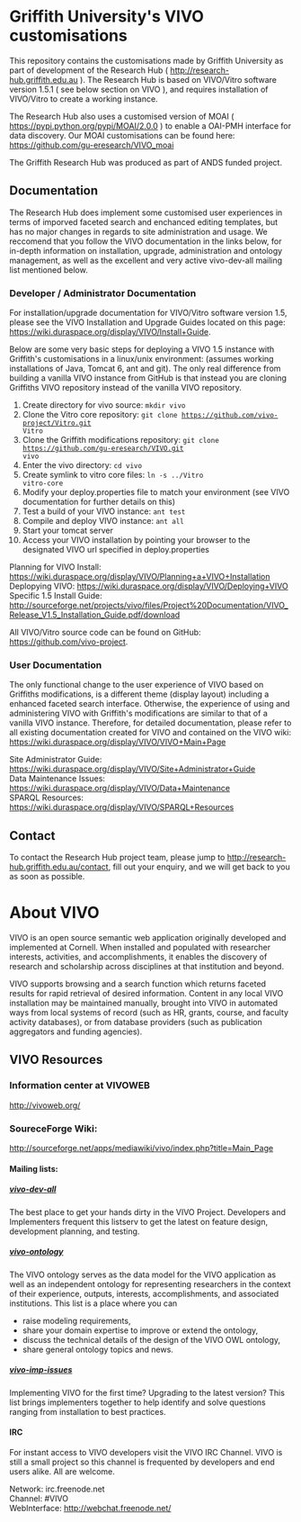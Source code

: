 # Griffith University's VIVO customisations

This repository contains the customisations made by Griffith University as part of development of the Research Hub ( http://research-hub.griffith.edu.au ).
The Research Hub is based on VIVO/Vitro software version 1.5.1 ( see below section on VIVO ), and requires installation of VIVO/Vitro to create a working instance.

The Research Hub also uses a customised version of MOAI ( https://pypi.python.org/pypi/MOAI/2.0.0 ) to enable a OAI-PMH interface for data discovery.
Our MOAI customisations can be found here: https://github.com/gu-eresearch/VIVO_moai

The Griffith Research Hub was produced as part of ANDS funded project.

## Documentation
The Research Hub does implement some customised user experiences in terms of imporved faceted search and enchanced editing templates, but has no major changes in regards to site administration and usage. 
We reccomend that you follow the VIVO documentation in the links below, for in-depth information on installation, upgrade, administration and ontology management, as well as the excellent and very active vivo-dev-all mailing list mentioned below.

### Developer / Administrator Documentation
For installation/upgrade documentation for VIVO/Vitro software version 1.5, please see the VIVO Installation and Upgrade Guides located on this page: https://wiki.duraspace.org/display/VIVO/Install+Guide.  

Below are some very basic steps for deploying a VIVO 1.5 instance with Griffith's customisations in a linux/unix environment:
(assumes working installations of Java, Tomcat 6, ant and git).  The only real difference from building a vanilla VIVO instance
from GitHub is that instead you are cloning Griffiths VIVO repository instead of the vanilla VIVO repository.

1. Create directory for vivo source:  <code>mkdir vivo </code>
2. Clone the Vitro core repository:  <code>git clone https://github.com/vivo-project/Vitro.git  Vitro</code>
3. Clone the Griffith modifications repository: <code>git clone https://github.com/gu-eresearch/VIVO.git vivo</code>
4. Enter the vivo directory: <code>cd vivo</code>
5. Create symlink to vitro core files: <code>ln -s ../Vitro vitro-core</code>
6. Modify your deploy.properties file to match your environment (see VIVO documentation for further details on this)
7. Test a build of your VIVO instance:  <code>ant test</code>
8. Compile and deploy VIVO instance: <code>ant all</code>
9. Start your tomcat server
10. Access your VIVO installation by pointing your browser to the designated VIVO url specified in deploy.properties


Planning for VIVO Install: https://wiki.duraspace.org/display/VIVO/Planning+a+VIVO+Installation  
Deplopying VIVO: https://wiki.duraspace.org/display/VIVO/Deploying+VIVO  
Specific 1.5 Install Guide: http://sourceforge.net/projects/vivo/files/Project%20Documentation/VIVO_Release_V1.5_Installation_Guide.pdf/download  
  
  


All VIVO/Vitro source code can be found on GitHub: https://github.com/vivo-project.

### User Documentation
The only functional change to the user experience of VIVO based on Griffiths modifications, is a different theme (display layout) including
a enhanced faceted search interface.  Otherwise, the experience of using and administering VIVO with Griffith's modifications are similar to that of a vanilla VIVO instance.
Therefore, for detailed documentation, please refer to all existing documentation created for VIVO and contained on the VIVO wiki: https://wiki.duraspace.org/display/VIVO/VIVO+Main+Page  

Site Administrator Guide: https://wiki.duraspace.org/display/VIVO/Site+Administrator+Guide  
Data Maintenance Issues: https://wiki.duraspace.org/display/VIVO/Data+Maintenance  
SPARQL Resources:  https://wiki.duraspace.org/display/VIVO/SPARQL+Resources  


## Contact
To contact the Research Hub project team, please jump to http://research-hub.griffith.edu.au/contact, fill out your enquiry, and we will get back to you as soon as possible.







# About VIVO

VIVO is an open source semantic web application originally developed and implemented at Cornell. 
When installed and populated with researcher interests, activities, and accomplishments, 
it enables the discovery of research and scholarship across disciplines at that institution and beyond. 

VIVO supports browsing and a search function which returns faceted results for rapid retrieval 
of desired information. Content in any local VIVO installation may be maintained manually, 
brought into VIVO in automated ways from local systems of record 
(such as HR, grants, course, and faculty activity databases), 
or from database providers (such as publication aggregators and funding agencies). 

## VIVO Resources

### Information center at VIVOWEB
http://vivoweb.org/

### SoureceForge Wiki:
http://sourceforge.net/apps/mediawiki/vivo/index.php?title=Main_Page


#### Mailing lists:
##### [vivo-dev-all](http://lists.sourceforge.net/lists/listinfo/vivo-dev-all) 
The best place to get your hands dirty in the VIVO Project. 
Developers and Implementers frequent this listserv to get the latest on feature design, 
development planning, and testing.

##### [vivo-ontology](http://lists.sourceforge.net/lists/listinfo/vivo-ontology)  
The VIVO ontology serves as the data model for the VIVO application as well as an 
independent ontology for representing researchers in the context of their 
experience, outputs, interests, accomplishments, and associated institutions. 
This list is a place where you can 
* raise modeling requirements, 
* share your domain expertise to improve or extend the ontology, 
* discuss the technical details of the design of the VIVO OWL ontology, 
* share general ontology topics and news.

##### [vivo-imp-issues](http://lists.sourceforge.net/lists/listinfo/vivo-imp-issues)  
Implementing VIVO for the first time? Upgrading to the latest version? 
This list brings implementers together to help identify and solve questions 
ranging from installation to best practices.

#### IRC
For instant access to VIVO developers visit the VIVO IRC Channel. 
VIVO is still a small project so this channel is frequented by developers and end users alike. 
All are welcome.

Network: irc.freenode.net  
Channel: #VIVO  
WebInterface: http://webchat.freenode.net/
